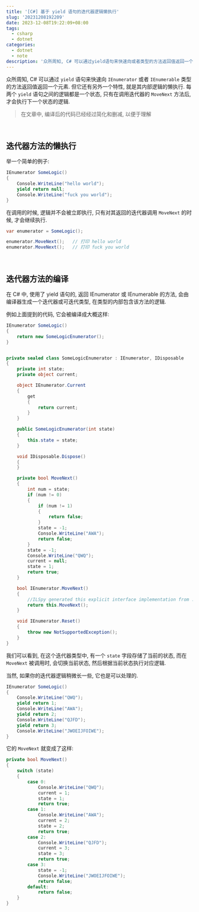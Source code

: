 ```yaml
---
title: '[C#] 基于 yield 语句的迭代器逻辑懒执行'
slug: '20231208192209'
date: 2023-12-08T19:22:09+08:00
tags:
  - csharp
  - dotnet
categories:
  - dotnet
  - note
description: '众所周知, C# 可以通过yield语句来快速向或者类型的方法返回值返回一个元素. 但它还有另外一个特性, 就是其内部逻辑的懒执行. 每两个yield语句之间的逻辑都是一个状态, 只有在调用迭代器的MoveNext方法后, 才会执行下一个状态的逻辑.'
---
```


众所周知, C# 可以通过 `yield` 语句来快速向 `IEnumerator` 或者 `IEnumerable` 类型的方法返回值返回一个元素. 但它还有另外一个特性, 就是其内部逻辑的懒执行. 每两个 `yield` 语句之间的逻辑都是一个状态, 只有在调用迭代器的 `MoveNext` 方法后, 才会执行下一个状态的逻辑.


> 在文章中, 编译后的代码已经经过简化和删减, 以便于理解


<br/>


## 迭代器方法的懒执行

举一个简单的例子:


```csharp
IEnumerator SomeLogic()
{
    Console.WriteLine("hello world");
    yield return null;
    Console.WriteLine("fuck you world");
}
```

在调用的时候, 逻辑并不会被立即执行, 只有对其返回的迭代器调用 `MoveNext` 的时候, 才会继续执行.


```csharp
var enumerator = SomeLogic();

enumerator.MoveNext();   // 打印 hello world
enumerator.MoveNext();   // 打印 fuck you world
```



<br/>


## 迭代器方法的编译


在 C# 中, 使用了 yield 语句的, 返回 IEnumerator 或 IEnumerable 的方法, 会由编译器生成一个迭代器或可迭代类型, 在类型的内部包含该方法的逻辑.


例如上面提到的代码, 它会被编译成大概这样:


```csharp
IEnumerator SomeLogic()
{
    return new SomeLogicEnumerator();
}


private sealed class SomeLogicEnumerator : IEnumerator, IDisposable
{
    private int state;
    private object current;

    object IEnumerator.Current
    {
        get
        {
            return current;
        }
    }

    public SomeLogicEnumerator(int state)
    {
        this.state = state;
    }

    void IDisposable.Dispose()
    {
    }

    private bool MoveNext()
    {
        int num = state;
        if (num != 0)
        {
            if (num != 1)
            {
                return false;
            }
            state = -1;
            Console.WriteLine("AWA");
            return false;
        }
        state = -1;
        Console.WriteLine("QWQ");
        current = null;
        state = 1;
        return true;
    }

    bool IEnumerator.MoveNext()
    {
        //ILSpy generated this explicit interface implementation from .override directive in MoveNext
        return this.MoveNext();
    }

    void IEnumerator.Reset()
    {
        throw new NotSupportedException();
    }
}
```


我们可以看到, 在这个迭代器类型中, 有一个 `state` 字段存储了当前的状态, 而在 `MoveNext` 被调用时, 会切换当前状态, 然后根据当前状态执行对应逻辑.


当然, 如果你的迭代器逻辑稍微长一些, 它也是可以处理的.


```csharp
IEnumerator SomeLogic()
{
	Console.WriteLine("QWQ");
	yield return 1;
	Console.WriteLine("AWA");
	yield return 2;
	Console.WriteLine("QJFD");
	yield return 3;
	Console.WriteLine("JWOEIJFOIWE");
}
```


它的 `MoveNext` 就变成了这样:


```csharp
private bool MoveNext()
{
    switch (state)
    {
        case 0:
            Console.WriteLine("QWQ");
            current = 1;
            state = 1;
            return true;
        case 1:
            Console.WriteLine("AWA");
            current = 2;
            state = 2;
            return true;
        case 2:
            Console.WriteLine("QJFD");
            current = 3;
            state = 3;
            return true;
        case 3:
            state = -1;
            Console.WriteLine("JWOEIJFOIWE");
            return false;
        default:
            return false;
    }
}
```


